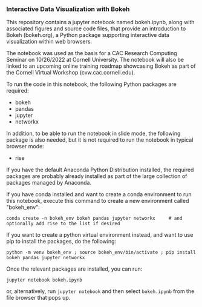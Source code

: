### Interactive Data Visualization with Bokeh

This repository contains a jupyter notebook named bokeh.ipynb, along with associated figures and source code files, that provide an introduction to Bokeh (bokeh.org), a Python package supporting interactive data visualization within web browsers.

The notebook was used as the basis for a CAC Research Computing Seminar on 10/26/2022 at Cornell University.  The notebook will also be linked to an upcoming online training roadmap showcasing Bokeh as part of the Cornell Virtual Workshop (cvw.cac.cornell.edu).

To run the code in this notebook, the following Python packages are required:

* bokeh
* pandas
* jupyter
* networkx

In addition, to be able to run the notebook in slide mode, the following package is also needed, but it is not required to run the notebook in typical browser mode:

* rise

If you have the default Anaconda Python Distribution installed, the required packages are probably already installed as part of the large collection of packages managed by Anaconda.

If you have conda installed and want to create a conda environment to run this notebook, execute this command to create a new environment called "bokeh_env":

```conda create -n bokeh_env bokeh pandas jupyter networkx     # and optionally add rise to the list if desired```

If you want to create a python virtual environment instead, and want to use pip to install the packages, do the following:

```python -m venv bokeh_env ; source bokeh_env/bin/activate ; pip install bokeh pandas jupyter networkx```

Once the relevant packages are installed, you can run:

```jupyter notebook bokeh.ipynb```

or, alternatively, run ```jupyter notebook``` and then select ```bokeh.ipynb``` from the file browser that pops up.
